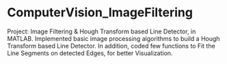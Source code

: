 # ComputerVision_ImageFiltering
Project: Image Filtering & Hough Transform based Line Detector, in MATLAB. 
Implemented basic image processing algorithms to build a Hough Transform based Line Detector. In addition, coded few functions to Fit the Line Segments on detected Edges, for better Visualization.
